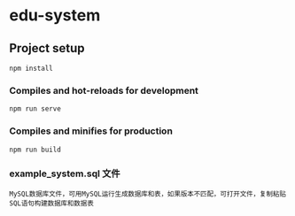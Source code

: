 # edu-system

## Project setup
```
npm install
```

### Compiles and hot-reloads for development
```
npm run serve
```

### Compiles and minifies for production
```
npm run build
```

### example_system.sql 文件
```
MySQL数据库文件，可用MySQL运行生成数据库和表，如果版本不匹配，可打开文件，复制粘贴SQL语句构建数据库和数据表
```
